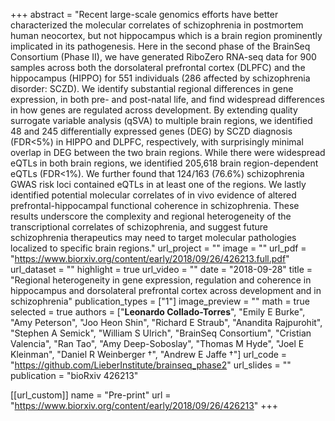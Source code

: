 +++
abstract = "Recent large-scale genomics efforts have better characterized the molecular correlates of schizophrenia in postmortem human neocortex, but not hippocampus which is a brain region prominently implicated in its pathogenesis. Here in the second phase of the BrainSeq Consortium (Phase II), we have generated RiboZero RNA-seq data for 900 samples across both the dorsolateral prefrontal cortex (DLPFC) and the hippocampus (HIPPO) for 551 individuals (286 affected by schizophrenia disorder: SCZD). We identify substantial regional differences in gene expression, in both pre- and post-natal life, and find widespread differences in how genes are regulated across development. By extending quality surrogate variable analysis (qSVA) to multiple brain regions, we identified 48 and 245 differentially expressed genes (DEG) by SCZD diagnosis (FDR<5%) in HIPPO and DLPFC, respectively, with surprisingly minimal overlap in DEG between the two brain regions. While there were widespread eQTLs in both brain regions, we identified 205,618 brain region-dependent eQTLs (FDR<1%). We further found that 124/163 (76.6%) schizophrenia GWAS risk loci contained eQTLs in at least one of the regions. We lastly identified potential molecular correlates of in vivo evidence of altered prefrontal-hippocampal functional coherence in schizophrenia. These results underscore the complexity and regional heterogeneity of the transcriptional correlates of schizophrenia, and suggest future schizophrenia therapeutics may need to target molecular pathologies localized to specific brain regions."
url_project = ""
image = ""
url_pdf = "https://www.biorxiv.org/content/early/2018/09/26/426213.full.pdf"
url_dataset = ""
highlight = true
url_video = ""
date = "2018-09-28"
title = "Regional heterogeneity in gene expression, regulation and coherence in hippocampus and dorsolateral prefrontal cortex across development and in schizophrenia"
publication_types = ["1"]
image_preview = ""
math = true
selected = true
authors = ["__Leonardo Collado-Torres__", "Emily E Burke", "Amy Peterson", "Joo Heon Shin", "Richard E Straub", "Anandita Rajpurohit", "Stephen A Semick", "William S Ulrich", "BrainSeq Consortium", "Cristian Valencia", "Ran Tao", "Amy Deep-Soboslay", "Thomas M Hyde", "Joel E Kleinman", "Daniel R Weinberger &dagger;", "Andrew E Jaffe &dagger;"]
url_code = "https://github.com/LieberInstitute/brainseq_phase2"
url_slides = ""
publication = "bioRxiv 426213"

[[url_custom]]
    name = "Pre-print"
    url = "https://www.biorxiv.org/content/early/2018/09/26/426213"
+++

